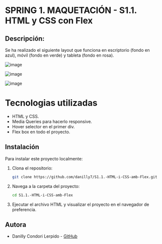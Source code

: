 # SPRING 1. MAQUETACIÓN - S1.1. HTML y CSS con Flex

## Descripción: 

Se ha realizado el siguiente layout que funciona en escriptorio (fondo en azul), móvil (fondo en verde) y tableta (fondo en rosa).

![image](https://github.com/user-attachments/assets/98ee2d24-9cba-41dc-b251-58b113a2ba91)

![image](https://github.com/user-attachments/assets/447b7213-68ac-4ef6-8d85-0231c078a920)

![image](https://github.com/user-attachments/assets/ea31f0a8-a3a2-4139-913a-2e3cc2455085)


# Tecnologias utilizadas
- HTML y CSS.
- Media Queries para hacerlo responsive.
- Hover selector en el primer div.
- Flex box en todo el proyecto.


## Instalación

Para instalar este proyecto localmente:

1. Clona el repositorio:

   ```bash
   git clone https://github.com/danilly7/S1.1.-HTML-i-CSS-amb-Flex.git
   ``` 
   
2. Navega a la carpeta del proyecto:

   ```bash
   cd S1.1.-HTML-i-CSS-amb-Flex
   ```

3. Ejecutar el archivo HTML y visualizar el proyecto en el navegador de preferencia.


## Autora

- Danilly Condori Lerpido - [GitHub](https://github.com/danilly7)

